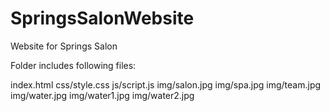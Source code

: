 # SpringsSalonWebsite
Website for Springs Salon

Folder includes following files:

index.html
css/style.css
js/script.js
img/salon.jpg
img/spa.jpg
img/team.jpg
img/water.jpg
img/water1.jpg
img/water2.jpg

